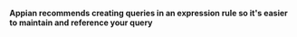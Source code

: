 **Appian recommends creating queries in an expression rule so it's easier to maintain and reference your query**